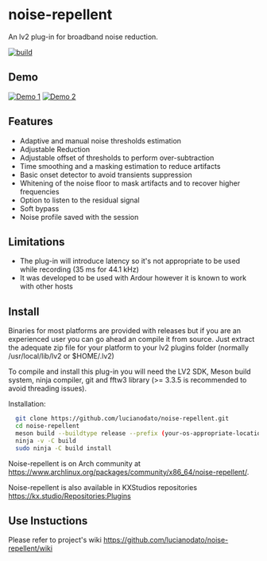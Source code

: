 
# noise-repellent

An lv2 plug-in for broadband noise reduction.

[![build](https://github.com/lucianodato/noise-repellent/actions/workflows/build.yml/badge.svg)](https://github.com/lucianodato/noise-repellent/actions/workflows/build.yml)

## Demo

[![Demo 1](http://img.youtube.com/vi/iNVxCvgcnig/0.jpg)](http://www.youtube.com/watch?v=iNVxCvgcnig "")
[![Demo 2](http://img.youtube.com/vi/LeKyGoAmbFE/0.jpg)](https://www.youtube.com/watch?v=LeKyGoAmbFE "")

## Features

* Adaptive and manual noise thresholds estimation
* Adjustable Reduction
* Adjustable offset of thresholds to perform over-subtraction
* Time smoothing and a masking estimation to reduce artifacts
* Basic onset detector to avoid transients suppression
* Whitening of the noise floor to mask artifacts and to recover higher frequencies
* Option to listen to the residual signal
* Soft bypass
* Noise profile saved with the session

## Limitations

* The plug-in will introduce latency so it's not appropriate to be used while recording (35 ms for 44.1 kHz)
* It was developed to be used with Ardour however it is known to work with other hosts

## Install

Binaries for most platforms are provided with releases but if you are an experienced user you can go ahead an compile it from source. Just extract the adequate zip file for your platform to your lv2 plugins folder (normally /usr/local/lib/lv2 or $HOME/.lv2)

To compile and install this plug-in you will need the LV2 SDK, Meson build system, ninja compiler, git and fftw3 library (>= 3.3.5 is recommended to avoid threading issues).

Installation:

```bash
  git clone https://github.com/lucianodato/noise-repellent.git
  cd noise-repellent
  meson build --buildtype release --prefix (your-os-appropriate-location-fullpath)
  ninja -v -C build
  sudo ninja -C build install
```

Noise-repellent is on Arch community at <https://www.archlinux.org/packages/community/x86_64/noise-repellent/>.

Noise-repellent is also available in KXStudios repositories <https://kx.studio/Repositories:Plugins>

## Use Instuctions

Please refer to project's wiki <https://github.com/lucianodato/noise-repellent/wiki>
